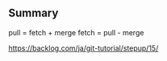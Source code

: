 ## Summary
pull = fetch + merge
fetch = pull - merge

https://backlog.com/ja/git-tutorial/stepup/15/
